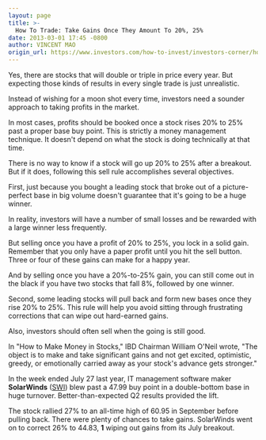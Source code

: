 ```yaml
---
layout: page
title: >-
  How To Trade: Take Gains Once They Amount To 20%, 25%
date: 2013-03-01 17:45 -0800
author: VINCENT MAO
origin_url: https://www.investors.com/how-to-invest/investors-corner/how-to-sell-stocks-successfully/
---
```


Yes, there are stocks that will double or triple in price every year. But expecting those kinds of results in every single trade is just unrealistic.

Instead of wishing for a moon shot every time, investors need a sounder approach to taking profits in the market.

In most cases, profits should be booked once a stock rises 20% to 25% past a proper base buy point. This is strictly a money management technique. It doesn't depend on what the stock is doing technically at that time.

There is no way to know if a stock will go up 20% to 25% after a breakout. But if it does, following this sell rule accomplishes several objectives.

First, just because you bought a leading stock that broke out of a picture-perfect base in big volume doesn't guarantee that it's going to be a huge winner.

In reality, investors will have a number of small losses and be rewarded with a large winner less frequently.

But selling once you have a profit of 20% to 25%, you lock in a solid gain. Remember that you only have a paper profit until you hit the sell button. Three or four of these gains can make for a happy year.

And by selling once you have a 20%-to-25% gain, you can still come out in the black if you have two stocks that fall 8%, followed by one winner.

Second, some leading stocks will pull back and form new bases once they rise 20% to 25%. This rule will help you avoid sitting through frustrating corrections that can wipe out hard-earned gains.

Also, investors should often sell when the going is still good.

In "How to Make Money in Stocks," IBD Chairman William O'Neil wrote, "The object is to make and take significant gains and not get excited, optimistic, greedy, or emotionally carried away as your stock's advance gets stronger."

In the week ended July 27 last year, IT management software maker **SolarWinds** ([SWI](https://research.investors.com/quote.aspx?symbol=SWI)) blew past a 47.99 buy point in a double-bottom base in huge turnover. Better-than-expected Q2 results provided the lift.

The stock rallied 27% to an all-time high of 60.95 in September before pulling back. There were plenty of chances to take gains. SolarWinds went on to correct 26% to 44.83, **1** wiping out gains from its July breakout.
